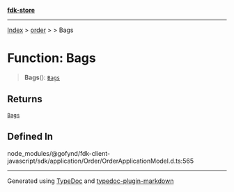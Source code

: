 [**fdk-store**](../../../README.md)
***

[Index](../../../API.md) > [order](../../README.md) > [<internal>](../README.md) > Bags

# Function: Bags

> **Bags**(): [`Bags`](../type-aliases/type-alias.Bags.md)

## Returns

[`Bags`](../type-aliases/type-alias.Bags.md)

## Defined In

node\_modules/@gofynd/fdk-client-javascript/sdk/application/Order/OrderApplicationModel.d.ts:565

***
Generated using [TypeDoc](https://typedoc.org/) and [typedoc-plugin-markdown](https://www.npmjs.com/package/typedoc-plugin-markdown)
